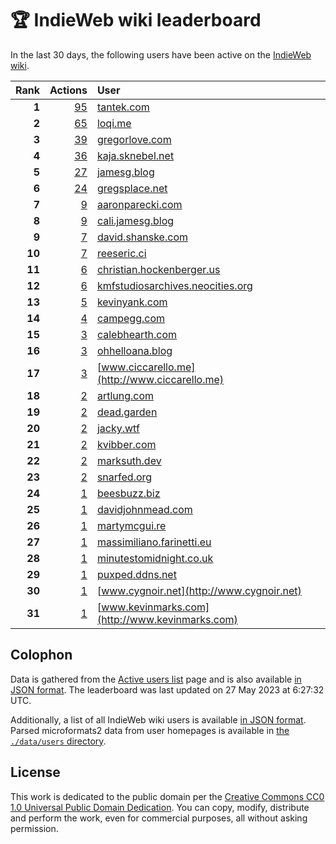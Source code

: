 # 🏆 IndieWeb wiki leaderboard

In the last 30 days, the following users have been active on the [IndieWeb wiki](https://indieweb.org).

| Rank | Actions | User |
|-----:|--------:|:-----|
| **1** | [95](https://indieweb.org/Special:Contributions/Tantek.com) | [tantek.com](http://tantek.com) |
| **2** | [65](https://indieweb.org/Special:Contributions/Loqi.me) | [loqi.me](http://loqi.me) |
| **3** | [39](https://indieweb.org/Special:Contributions/Gregorlove.com) | [gregorlove.com](http://gregorlove.com) |
| **4** | [36](https://indieweb.org/Special:Contributions/Kaja.sknebel.net) | [kaja.sknebel.net](http://kaja.sknebel.net) |
| **5** | [27](https://indieweb.org/Special:Contributions/Jamesg.blog) | [jamesg.blog](http://jamesg.blog) |
| **6** | [24](https://indieweb.org/Special:Contributions/Gregsplace.net) | [gregsplace.net](http://gregsplace.net) |
| **7** | [9](https://indieweb.org/Special:Contributions/Aaronparecki.com) | [aaronparecki.com](http://aaronparecki.com) |
| **8** | [9](https://indieweb.org/Special:Contributions/Cali.jamesg.blog) | [cali.jamesg.blog](http://cali.jamesg.blog) |
| **9** | [7](https://indieweb.org/Special:Contributions/David.shanske.com) | [david.shanske.com](http://david.shanske.com) |
| **10** | [7](https://indieweb.org/Special:Contributions/Reeseric.ci) | [reeseric.ci](http://reeseric.ci) |
| **11** | [6](https://indieweb.org/Special:Contributions/Christian.hockenberger.us) | [christian.hockenberger.us](http://christian.hockenberger.us) |
| **12** | [6](https://indieweb.org/Special:Contributions/Kmfstudiosarchives.neocities.org) | [kmfstudiosarchives.neocities.org](http://kmfstudiosarchives.neocities.org) |
| **13** | [5](https://indieweb.org/Special:Contributions/Kevinyank.com) | [kevinyank.com](http://kevinyank.com) |
| **14** | [4](https://indieweb.org/Special:Contributions/Campegg.com) | [campegg.com](http://campegg.com) |
| **15** | [3](https://indieweb.org/Special:Contributions/Calebhearth.com) | [calebhearth.com](http://calebhearth.com) |
| **16** | [3](https://indieweb.org/Special:Contributions/Ohhelloana.blog) | [ohhelloana.blog](http://ohhelloana.blog) |
| **17** | [3](https://indieweb.org/Special:Contributions/Www.ciccarello.me) | [www.ciccarello.me](http://www.ciccarello.me) |
| **18** | [2](https://indieweb.org/Special:Contributions/Artlung.com) | [artlung.com](http://artlung.com) |
| **19** | [2](https://indieweb.org/Special:Contributions/Dead.garden) | [dead.garden](http://dead.garden) |
| **20** | [2](https://indieweb.org/Special:Contributions/Jacky.wtf) | [jacky.wtf](http://jacky.wtf) |
| **21** | [2](https://indieweb.org/Special:Contributions/Kvibber.com) | [kvibber.com](http://kvibber.com) |
| **22** | [2](https://indieweb.org/Special:Contributions/Marksuth.dev) | [marksuth.dev](http://marksuth.dev) |
| **23** | [2](https://indieweb.org/Special:Contributions/Snarfed.org) | [snarfed.org](http://snarfed.org) |
| **24** | [1](https://indieweb.org/Special:Contributions/Beesbuzz.biz) | [beesbuzz.biz](http://beesbuzz.biz) |
| **25** | [1](https://indieweb.org/Special:Contributions/Davidjohnmead.com) | [davidjohnmead.com](http://davidjohnmead.com) |
| **26** | [1](https://indieweb.org/Special:Contributions/Martymcgui.re) | [martymcgui.re](http://martymcgui.re) |
| **27** | [1](https://indieweb.org/Special:Contributions/Massimiliano.farinetti.eu) | [massimiliano.farinetti.eu](http://massimiliano.farinetti.eu) |
| **28** | [1](https://indieweb.org/Special:Contributions/Minutestomidnight.co.uk) | [minutestomidnight.co.uk](http://minutestomidnight.co.uk) |
| **29** | [1](https://indieweb.org/Special:Contributions/Puxped.ddns.net) | [puxped.ddns.net](http://puxped.ddns.net) |
| **30** | [1](https://indieweb.org/Special:Contributions/Www.cygnoir.net) | [www.cygnoir.net](http://www.cygnoir.net) |
| **31** | [1](https://indieweb.org/Special:Contributions/Www.kevinmarks.com) | [www.kevinmarks.com](http://www.kevinmarks.com) |


## Colophon

Data is gathered from the [Active users list](https://indieweb.org/Special:ActiveUsers) page and is also available [in JSON format](https://github.com/jgarber623/indieweb-wiki-leaderboard/blob/main/data/leaderboard.json). The leaderboard was last updated on 27 May 2023 at 6:27:32 UTC.

Additionally, a list of all IndieWeb wiki users is available [in JSON format](https://github.com/jgarber623/indieweb-wiki-leaderboard/blob/main/data/users.json). Parsed microformats2 data from user homepages is available in [the `./data/users` directory](https://github.com/jgarber623/indieweb-wiki-leaderboard/blob/main/data/users).

## License

This work is dedicated to the public domain per the [Creative Commons CC0 1.0 Universal Public Domain Dedication](https://creativecommons.org/publicdomain/zero/1.0/). You can copy, modify, distribute and perform the work, even for commercial purposes, all without asking permission.
